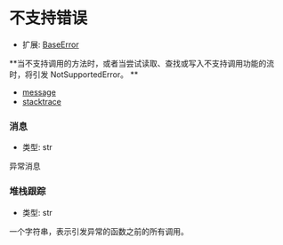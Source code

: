 # 不支持错误

- 扩展: [BaseError](./baseerror.md)

**当不支持调用的方法时，或者当尝试读取、查找或写入不支持调用功能的流时，将引发 NotSupportedError。
**

- [message](#message)
- [stacktrace](#stacktrace)


### 消息
- 类型: str

异常消息


### 堆栈跟踪
- 类型: str

一个字符串，表示引发异常的函数之前的所有调用。